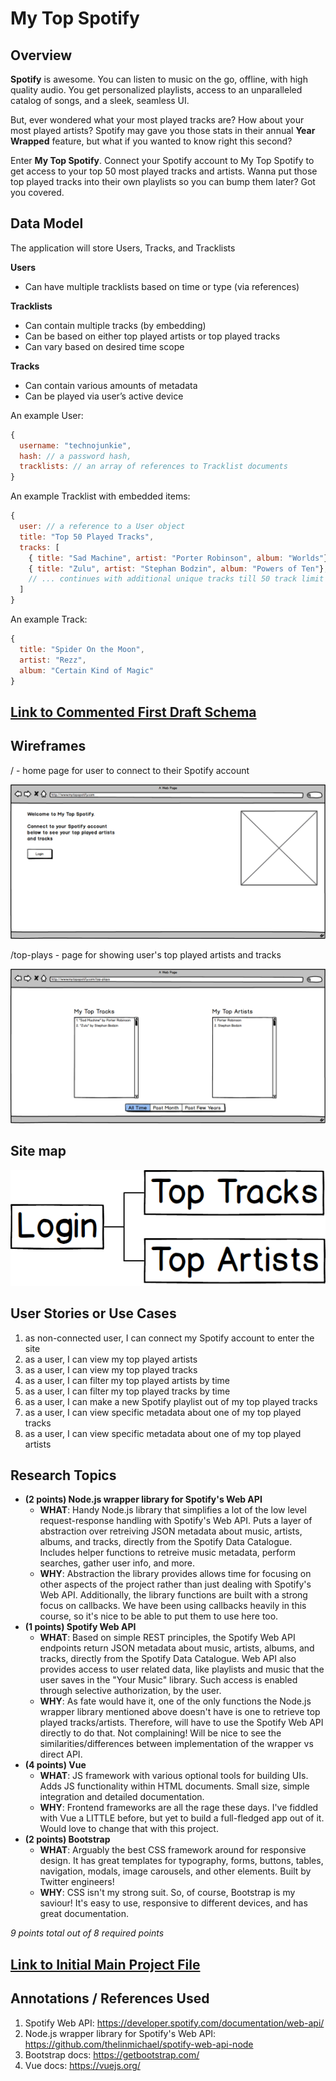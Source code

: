 #  My Top Spotify

## Overview

**Spotify** is awesome. You can listen to music on the go, offline, with high quality audio. You get personalized playlists, access to an unparalleled catalog of songs, and a sleek, seamless UI.

But, ever wondered what your most played tracks are? How about your most played artists? Spotify may gave you those stats in their annual **Year Wrapped** feature, but what if you wanted to know right this second? 

Enter **My Top Spotify**. Connect your Spotify account to My Top Spotify to get access to your top 50 most played tracks and artists. Wanna put those top played tracks into their own playlists so you can bump them later? Got you covered. 


## Data Model

The application will store Users, Tracks, and Tracklists

**Users**
* Can have multiple tracklists based on time or type (via references)

**Tracklists**
* Can contain multiple tracks (by embedding)
* Can be based on either top played artists or top played tracks
* Can vary based on desired time scope

**Tracks**
* Can contain various amounts of metadata 
* Can be played via user’s active device

An example User:

```javascript
{
  username: "technojunkie",
  hash: // a password hash,
  tracklists: // an array of references to Tracklist documents
}
```

An example Tracklist with embedded items:

```javascript
{
  user: // a reference to a User object
  title: "Top 50 Played Tracks",
  tracks: [
    { title: "Sad Machine", artist: "Porter Robinson", album: "Worlds"},
    { title: "Zulu", artist: "Stephan Bodzin", album: "Powers of Ten"},
    // ... continues with additional unique tracks till 50 track limit
  ]
}
```

An example Track:

```javascript
{
  title: "Spider On the Moon", 
  artist: "Rezz", 
  album: "Certain Kind of Magic"
}
```

## [Link to Commented First Draft Schema](src/db.js) 

## Wireframes

/ - home page for user to connect to their Spotify account

![/](documentation/wireframe-login.png)

/top-plays - page for showing user's top played artists and tracks

![/top-plays](documentation/wireframe-top-plays.png)

## Site map

![site map](documentation/sitemap.PNG)

## User Stories or Use Cases

1. as non-connected user, I can connect my Spotify account to enter the site
2. as a user, I can view my top played artists
3. as a user, I can view my top played tracks
4. as a user, I can filter my top played artists by time
5. as a user, I can filter my top played tracks by time
6. as a user, I can make a new Spotify playlist out of my top played tracks
7. as a user, I can view specific metadata about one of my top played tracks
8. as a user, I can view specific metadata about one of my top played artists

## Research Topics

* **(2 points) Node.js wrapper library for Spotify's Web API**
  * **WHAT**: Handy Node.js library that simplifies a lot of the low level request-response handling with Spotify's Web API. Puts a layer of abstraction over retreiving JSON metadata about music, artists, albums, and tracks, directly from the Spotify Data Catalogue. Includes helper functions to retreive music metadata, perform searches, gather user info, and more. 
  * **WHY**: Abstraction the library provides allows time for focusing on other aspects of the project rather than just dealing with Spotify's Web API. Additionally, the library functions are built with a strong focus on callbacks. We have been using callbacks heavily in this course, so it's nice to be able to put them to use here too.  
* **(1 points) Spotify Web API**
  * **WHAT**: Based on simple REST principles, the Spotify Web API endpoints return JSON metadata about music, artists, albums, and tracks, directly from the Spotify Data Catalogue. Web API also provides access to user related data, like playlists and music that the user saves in the "Your Music" library. Such access is enabled through selective authorization, by the user.
  * **WHY**: As fate would have it, one of the only functions the Node.js wrapper library mentioned above doesn't have is one to retrieve top played tracks/artists. Therefore, will have to use the Spotify Web API directly to do that. Not complaining! Will be nice to see the similarities/differences between implementation of the wrapper vs direct API. 
* **(4 points) Vue**
    * **WHAT**: JS framework with various optional tools for building UIs. Adds JS functionality within HTML documents. Small size, simple integration and detailed documentation.
    * **WHY**: Frontend frameworks are all the rage these days. I've fiddled with Vue a LITTLE before, but yet to build a full-fledged app out of it. Would love to change that with this project.
* **(2 points) Bootstrap**
  * **WHAT**: Arguably the best CSS framework around for responsive design. It has great templates for typography, forms, buttons, tables, navigation, modals, image carousels, and other elements. Built by Twitter engineers!
  * **WHY**: CSS isn't my strong suit. So, of course, Bootstrap is my saviour! It's easy to use, responsive to different devices, and has great documentation.

*9 points total out of 8 required points*

## [Link to Initial Main Project File](src/app.js) 

## Annotations / References Used

1. Spotify Web API: https://developer.spotify.com/documentation/web-api/
2. Node.js wrapper library for Spotify's Web API: https://github.com/thelinmichael/spotify-web-api-node
3. Bootstrap docs: https://getbootstrap.com/ 
4. Vue docs: https://vuejs.org/
